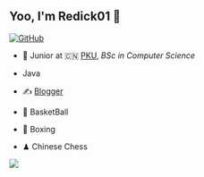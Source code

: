 
## Yoo, I'm Redick01 👋

[![GitHub](https://img.shields.io/badge/dynamic/json?logo=github&label=GitHub&labelColor=495867&color=495867&query=%24.data.totalSubs&url=https%3A%2F%2Fapi.spencerwoo.com%2Fsubstats%2F%3Fsource%3Dgithub%26queryKey%3Dhayschan&style=flat-square)](https://github.com/hayschan)

- 🍻 Junior at 🇨🇳 [PKU](https://www.pku.edu.cn), _BSc in Computer Science_

- Java
- ✍️ [Blogger](https://blog.csdn.net/qq_31279701?spm=1019.2139.3001.5343)
- 🏃 BasketBall
- 🥋 Boxing
- ♟ Chinese Chess


![](https://github-readme-stats.vercel.app/api?username=Redick01)


